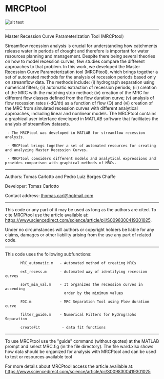 # MRCPtool

![alt text](https://github.com/T-Carlotto/MRCPtool/blob/master/Fig2-cageo.png)

*************************************************************************

Master Recession Curve Parameterization Tool (MRCPtool)
 
Streamflow recession analysis is crucial for understanding how catchments release water in periods of drought and therefore is   important for water resources planning and management. Despite there being several theories on how to model recession curves, few studies compare the different approaches to that problem. In this work, we developed the Master Recession Curve Parameterization tool (MRCPtool), which brings together a set of automated methods for the analysis of recession periods based only on streamflow data. The methods include: (i) hydrograph separation using numerical filters; (ii) automatic extraction of recession periods; (iii) creation of the MRC with the matching strip method; (iv) creation of the MRC for different flow classes defined from the flow duration curve; (v) analysis of flow recession rates (-dQ/dt) as a function of flow (Q) and (vi) creation of the MRC from simulated recession curves with different analytical approaches, including linear and nonlinear models. The MRCPtool contains a graphical user interface developed in MATLAB software that facilitates the analysis of streamflow datasets.
 
     - The MRCPtool was developed in MATLAB for streamflow recession analysis.
     
     - MRCPtool brings together a set of automated resources for creating and analyzing Master Recession Curves.
     
     - MRCPtool considers different models and analytical expressions and provides comparison with graphical methods of MRCs.

*************************************************************************

Authors: Tomas Carlotto and Pedro Luiz Borges Chaffe

Developer: Tomas Carlotto

Contact address: thomas.carl@hotmail.com

*************************************************************************

This code or any part of it may be used as long as the authors are cited.
To cite MRCPtool use the article available at: 
https://www.sciencedirect.com/science/article/pii/S0098300419301025.

Under no circumstances will authors or copyright holders be liable for any claims,
damages or other liability arising from the use any part of related code.

*************************************************************************
  This code uses the following subfunctions:
  
           MRC_automatic.m   - Automated method of creating MRCs
           
           ext_recess.m      - Automated way of identifying recession curves
           
           sort_min_val.m    - It organizes the recession curves in ascending 
                               order by the minimum values
                               
           FDC.m             - MRC Separation Tool using Flow duration curve
           
           filter_guide.m    - Numerical Filters for Hydrographs Separation
           
           createFit          - data fit functions

**************************************************************************

To use MRCPtool use the "guide" command (without quotes) at the MATLAB prompt and select MRC.fig (in the file directory).
The file ward.xlsx shows how data should be organized for analysis with MRCPtool and can be used to test or resources available tool

For more details about MRCPtool access the article available at:
https://www.sciencedirect.com/science/article/pii/S0098300419301025
